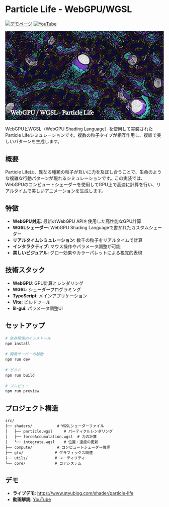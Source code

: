 # Particle Life - WebGPU/WGSL

[![デモページ](https://img.shields.io/badge/デモページ-ライブデモ-brightgreen)](https://www.styublog.com/shader/particle-life)
[![YouTube](https://img.shields.io/badge/YouTube-動画解説-red)](https://youtu.be/wZq1vvrw90Y?si=yvt6Re6rliepYDJV)

<a href="https://youtu.be/wZq1vvrw90Y?si=yvt6Re6rliepYDJV" target="_blank">
  <img src="public/thumbnail.jpg" alt="Particle Life Demo" />
</a>

WebGPUとWGSL（WebGPU Shading Language）を使用して実装されたParticle Lifeシミュレーションです。複数の粒子タイプが相互作用し、複雑で美しいパターンを生成します。

## 概要

Particle Lifeは、異なる種類の粒子が互いに力を及ぼし合うことで、生命のような複雑な行動パターンが現れるシミュレーションです。この実装では、WebGPUのコンピュートシェーダーを使用してGPU上で高速に計算を行い、リアルタイムで美しいアニメーションを生成します。

## 特徴

- **WebGPU対応**: 最新のWebGPU APIを使用した高性能なGPU計算
- **WGSLシェーダー**: WebGPU Shading Languageで書かれたカスタムシェーダー
- **リアルタイムシミュレーション**: 数千の粒子をリアルタイムで計算
- **インタラクティブ**: マウス操作やパラメータ調整が可能
- **美しいビジュアル**: グロー効果やカラーパレットによる視覚的表現

## 技術スタック

- **WebGPU**: GPU計算とレンダリング
- **WGSL**: シェーダープログラミング
- **TypeScript**: メインアプリケーション
- **Vite**: ビルドツール
- **lil-gui**: パラメータ調整UI

## セットアップ

```bash
# 依存関係のインストール
npm install

# 開発サーバーの起動
npm run dev

# ビルド
npm run build

# プレビュー
npm run preview
```

## プロジェクト構造

```
src/
├── shaders/           # WGSLシェーダーファイル
│   ├── particle.wgsl     # パーティクルレンダリング
│   ├── forceAccumulation.wgsl  # 力の計算
│   └── integrate.wgsl    # 位置・速度の更新
├── compute/           # コンピュートシェーダー管理
├── gfx/              # グラフィックス関連
├── utils/            # ユーティリティ
└── core/             # コアシステム
```

## デモ

- **ライブデモ**: <a href="https://www.styublog.com/shader/particle-life" target="_blank">https://www.styublog.com/shader/particle-life</a>
- **動画解説**: <a href="https://youtu.be/wZq1vvrw90Y?si=yvt6Re6rliepYDJV" target="_blank">YouTube</a>


